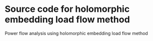 # Source code for holomorphic embedding load flow method
Power flow analysis using holomorphic embedding load flow method
